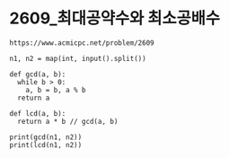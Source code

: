 # 2609_최대공약수와 최소공배수



```
https://www.acmicpc.net/problem/2609
```



```
n1, n2 = map(int, input().split())

def gcd(a, b):
  while b > 0:
    a, b = b, a % b
  return a

def lcd(a, b):
  return a * b // gcd(a, b)

print(gcd(n1, n2))
print(lcd(n1, n2))
```

